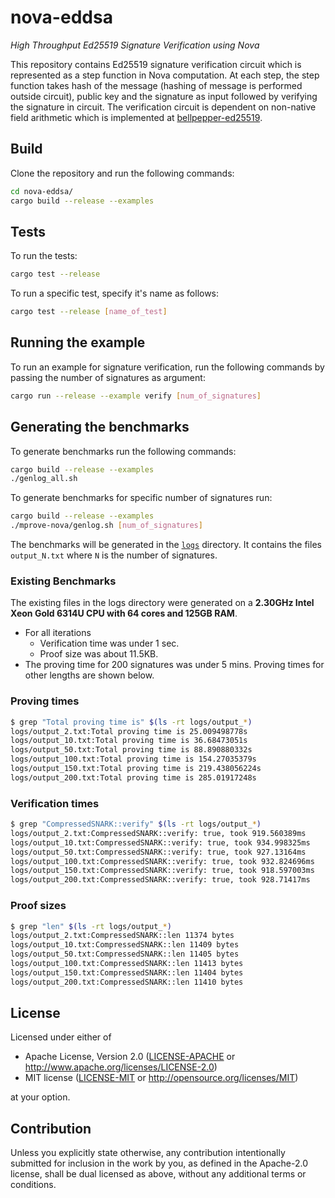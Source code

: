 # nova-eddsa

_High Throughput Ed25519 Signature Verification using Nova_ 

This repository contains Ed25519 signature verification circuit which is represented as a step function in Nova computation. At each step, the step function takes hash of the message (hashing of message is performed outside circuit), public key and the signature as input followed by verifying the signature in circuit. The verification circuit is dependent on non-native field arithmetic which is implemented at [bellpepper-ed25519](https://github.com/lurk-lab/bellpepper-gadgets/tree/main/crates/ed25519).  

## Build

Clone the repository and run the following commands:
```bash
cd nova-eddsa/
cargo build --release --examples
```

## Tests

To run the tests:
```bash
cargo test --release
```

To run a specific test, specify it's name as follows:
```bash
cargo test --release [name_of_test]
```

## Running the example

To run an example for signature verification, run the following commands by passing the number of signatures as argument:
```bash
cargo run --release --example verify [num_of_signatures]
```

## Generating the benchmarks

To generate benchmarks run  the following commands:

```bash
cargo build --release --examples
./genlog_all.sh
```

To generate benchmarks for specific number of signatures run:
```bash
cargo build --release --examples
./mprove-nova/genlog.sh [num_of_signatures]
```

The benchmarks will be generated in the [`logs`](/logs/) directory. It contains the files `output_N.txt` where `N` is the number of signatures.

### Existing Benchmarks
The existing files in the logs directory were generated on a **2.30GHz Intel Xeon Gold 6314U CPU with 64 cores and 125GB RAM**.
- For all iterations
  - Verification time was under 1 sec.
  - Proof size was about 11.5KB.
- The proving time for 200 signatures was under 5 mins. Proving times for other lengths are shown below.

### Proving times
```bash
$ grep "Total proving time is" $(ls -rt logs/output_*)
logs/output_2.txt:Total proving time is 25.009498778s
logs/output_10.txt:Total proving time is 36.68473051s
logs/output_50.txt:Total proving time is 88.890880332s
logs/output_100.txt:Total proving time is 154.27035379s
logs/output_150.txt:Total proving time is 219.438056224s
logs/output_200.txt:Total proving time is 285.01917248s
```

### Verification times
```bash
$ grep "CompressedSNARK::verify" $(ls -rt logs/output_*)
logs/output_2.txt:CompressedSNARK::verify: true, took 919.560389ms
logs/output_10.txt:CompressedSNARK::verify: true, took 934.998325ms
logs/output_50.txt:CompressedSNARK::verify: true, took 927.13164ms
logs/output_100.txt:CompressedSNARK::verify: true, took 932.824696ms
logs/output_150.txt:CompressedSNARK::verify: true, took 918.597003ms
logs/output_200.txt:CompressedSNARK::verify: true, took 928.71417ms
```

### Proof sizes
```bash
$ grep "len" $(ls -rt logs/output_*)
logs/output_2.txt:CompressedSNARK::len 11374 bytes
logs/output_10.txt:CompressedSNARK::len 11409 bytes
logs/output_50.txt:CompressedSNARK::len 11405 bytes
logs/output_100.txt:CompressedSNARK::len 11413 bytes
logs/output_150.txt:CompressedSNARK::len 11404 bytes
logs/output_200.txt:CompressedSNARK::len 11410 bytes
```

## License

Licensed under either of

 * Apache License, Version 2.0
   ([LICENSE-APACHE](LICENSE-APACHE) or http://www.apache.org/licenses/LICENSE-2.0)
 * MIT license
   ([LICENSE-MIT](LICENSE-MIT) or http://opensource.org/licenses/MIT)

at your option.

## Contribution

Unless you explicitly state otherwise, any contribution intentionally submitted
for inclusion in the work by you, as defined in the Apache-2.0 license, shall be
dual licensed as above, without any additional terms or conditions.